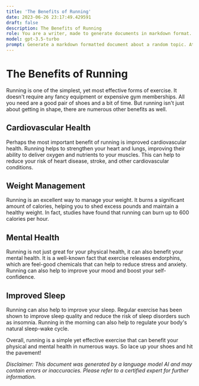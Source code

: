 ```yaml
---
title: 'The Benefits of Running'
date: 2023-06-26 23:17:49.429591
draft: false
description: The Benefits of Running
role: You are a writer, made to generate documents in markdown format. It is very important that all of the documents you generate are in valid markdown format.
model: gpt-3.5-turbo
prompt: Generate a markdown formatted document about a random topic. At the bottom, include a disclaimer explaining that the document was generated by you. The first line of the document should be the title. Make sure that the entire document is in proper markdown format, using a mix of various tags to make the document visually appealing.
---
```


# The Benefits of Running

Running is one of the simplest, yet most effective forms of exercise. It doesn't require any fancy equipment or expensive gym memberships. All you need are a good pair of shoes and a bit of time. But running isn't just about getting in shape, there are numerous other benefits as well.

## Cardiovascular Health

Perhaps the most important benefit of running is improved cardiovascular health. Running helps to strengthen your heart and lungs, improving their ability to deliver oxygen and nutrients to your muscles. This can help to reduce your risk of heart disease, stroke, and other cardiovascular conditions.

## Weight Management

Running is an excellent way to manage your weight. It burns a significant amount of calories, helping you to shed excess pounds and maintain a healthy weight. In fact, studies have found that running can burn up to 600 calories per hour.

## Mental Health

Running is not just great for your physical health, it can also benefit your mental health. It is a well-known fact that exercise releases endorphins, which are feel-good chemicals that can help to reduce stress and anxiety. Running can also help to improve your mood and boost your self-confidence.

## Improved Sleep

Running can also help to improve your sleep. Regular exercise has been shown to improve sleep quality and reduce the risk of sleep disorders such as insomnia. Running in the morning can also help to regulate your body's natural sleep-wake cycle.

Overall, running is a simple yet effective exercise that can benefit your physical and mental health in numerous ways. So lace up your shoes and hit the pavement! 

*Disclaimer: This document was generated by a language model AI and may contain errors or inaccuracies. Please refer to a certified expert for further information.*